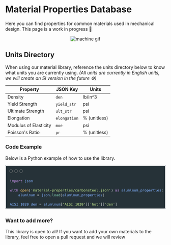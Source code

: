 # Material Properties Database

Here you can find properties for common materials used in mechanical design. This page is a work in progress :hammer:

<p align="center">
  <img src="https://media.giphy.com/media/4EFt4pA9U27Gau23IZ/giphy.gif" alt="machine gif" />
</p>

## Units Directory
When using our material library, reference the units directory below to know what units you are currently using.
*(All units are currently in English units, we will create an SI version in the future :gear:)*

| Property              | JSON Key      | Units        |
| --------------------- | ------------- | ------------ |
| Density               | `den`         | lb/in^3      |
| Yield Strength        | `yield_str`   | psi          |
| Ultimate Strength     | `ult_str`     | psi          |
| Elongation            | `elongation`  | % (unitless) |
| Modulus of Elasticity | `moe`         | psi          |
| Poisson's Ratio       | `pr`          | % (unitless) |

### Code Example
Below is a Python example of how to use the library.

<p align="center">
  <img src="/images/python_example.png" alt="Python Example">
</p>

### Want to add more?
This library is open to all! If you want to add your own materials to the library, feel free to open a pull request and we will review